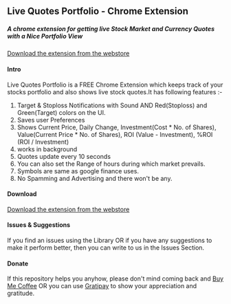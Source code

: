 <h2>Live Quotes Portfolio - Chrome Extension</h2>
<h5>A chrome extension for getting live Stock Market and Currency Quotes with a Nice Portfolio View</h5>

<a href="https://chrome.google.com/webstore/detail/live-quotes-portfolio/gdhegkcppceeagocbpfchphhojclpmif?hl=en-US">
	Download the extension from the webstore
</a>

<h4>Intro</h4>
<p>Live Quotes Portfolio is a FREE Chrome Extension which keeps track of your stocks portfolio and also shows live stock quotes.It has following features :- </p>
<ol>
	<li>Target & Stoploss Notifications with Sound AND Red(Stoploss) and Green(Target) colors on the UI.</li>
	<li>Saves user Preferences</li>
	<li>Shows Current Price, Daily Change, Investment(Cost * No. of Shares), Value(Current Price * No. of Shares), ROI (Value - Investment), %ROI (ROI / Investment)</li>
	<li>works in background</Value>
	<li>Quotes update every 10 seconds</li>
	<li>You can also set the Range of hours during which market prevails.</li>
	<li>Symbols are same as google finance uses.</li>
	<li>No Spamming and Advertising and there won't be any.</li>
</ol>


<h4>Download</h4>
<a href="https://chrome.google.com/webstore/detail/live-quotes-portfolio/gdhegkcppceeagocbpfchphhojclpmif?hl=en-US">
	Download the extension from the webstore
</a>

<h4>Issues & Suggestions</h4>
<p>If you find an issues using the Library OR if you have any suggestions to make it perform better, then you can write to us in the Issues Section.</p>

<h4>Donate</h4>
<p>If this repository helps you anyhow, please don't mind coming back and 
	<a href="https://www.paypal.com/cgi-bin/webscr?cmd=_s-xclick&hosted_button_id=F3QQCWFPWHBYE" target="_blank">Buy Me Coffee</a>
OR you can use 
	<a href="https://gratipay.com/~xcelancer/" target="_blank">Gratipay</a>
to show your appreciation and gratitude.
</p>
